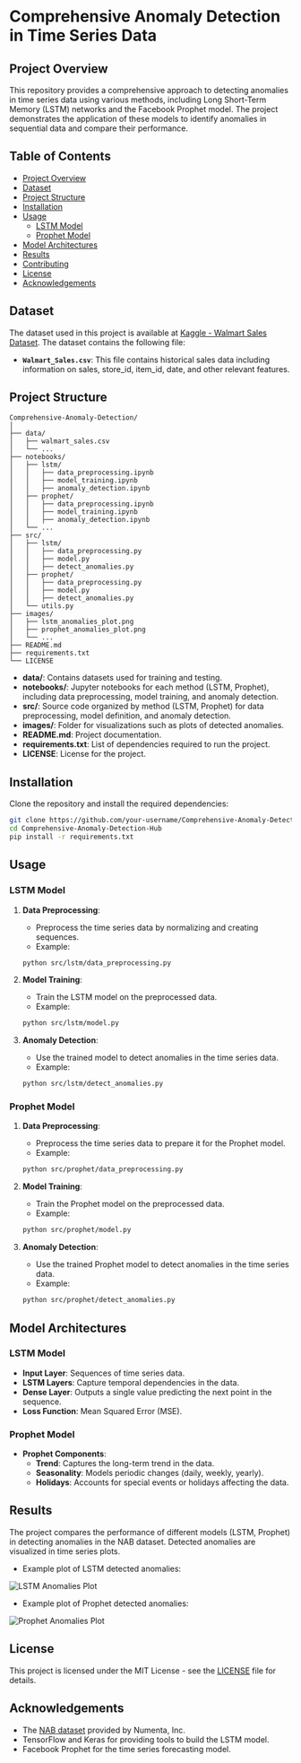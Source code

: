 # Comprehensive Anomaly Detection in Time Series Data

## Project Overview

This repository provides a comprehensive approach to detecting anomalies in time series data using various methods, including Long Short-Term Memory (LSTM) networks and the Facebook Prophet model. The project demonstrates the application of these models to identify anomalies in sequential data and compare their performance.

## Table of Contents

- [Project Overview](#project-overview)
- [Dataset](#dataset)
- [Project Structure](#project-structure)
- [Installation](#installation)
- [Usage](#usage)
  - [LSTM Model](#lstm-model)
  - [Prophet Model](#prophet-model)
- [Model Architectures](#model-architectures)
- [Results](#results)
- [Contributing](#contributing)
- [License](#license)
- [Acknowledgements](#acknowledgements)

## Dataset

The dataset used in this project is available at [Kaggle - Walmart Sales Dataset](https://www.kaggle.com/datasets/mikhail1681/walmart-sales). The dataset contains the following file:

- **`Walmart_Sales.csv`**: This file contains historical sales data including information on sales, store_id, item_id, date, and other relevant features.


## Project Structure

```plaintext
Comprehensive-Anomaly-Detection/
│
├── data/
│   ├── walmart_sales.csv
│   └── ...
├── notebooks/
│   ├── lstm/
│   │   ├── data_preprocessing.ipynb
│   │   ├── model_training.ipynb
│   │   ├── anomaly_detection.ipynb
│   ├── prophet/
│   │   ├── data_preprocessing.ipynb
│   │   ├── model_training.ipynb
│   │   ├── anomaly_detection.ipynb
│   └── ...
├── src/
│   ├── lstm/
│   │   ├── data_preprocessing.py
│   │   ├── model.py
│   │   ├── detect_anomalies.py
│   ├── prophet/
│   │   ├── data_preprocessing.py
│   │   ├── model.py
│   │   ├── detect_anomalies.py
│   └── utils.py
├── images/
│   ├── lstm_anomalies_plot.png
│   ├── prophet_anomalies_plot.png
│   └── ...
├── README.md
├── requirements.txt
└── LICENSE
```

- **data/**: Contains datasets used for training and testing.
- **notebooks/**: Jupyter notebooks for each method (LSTM, Prophet), including data preprocessing, model training, and anomaly detection.
- **src/**: Source code organized by method (LSTM, Prophet) for data preprocessing, model definition, and anomaly detection.
- **images/**: Folder for visualizations such as plots of detected anomalies.
- **README.md**: Project documentation.
- **requirements.txt**: List of dependencies required to run the project.
- **LICENSE**: License for the project.

## Installation

Clone the repository and install the required dependencies:

```bash
git clone https://github.com/your-username/Comprehensive-Anomaly-Detection-Hub.git
cd Comprehensive-Anomaly-Detection-Hub
pip install -r requirements.txt
```

## Usage

### LSTM Model

1. **Data Preprocessing**:
   - Preprocess the time series data by normalizing and creating sequences.
   - Example:
   ```bash
   python src/lstm/data_preprocessing.py
   ```

2. **Model Training**:
   - Train the LSTM model on the preprocessed data.
   - Example:
   ```bash
   python src/lstm/model.py
   ```

3. **Anomaly Detection**:
   - Use the trained model to detect anomalies in the time series data.
   - Example:
   ```bash
   python src/lstm/detect_anomalies.py
   ```

### Prophet Model

1. **Data Preprocessing**:
   - Preprocess the time series data to prepare it for the Prophet model.
   - Example:
   ```bash
   python src/prophet/data_preprocessing.py
   ```

2. **Model Training**:
   - Train the Prophet model on the preprocessed data.
   - Example:
   ```bash
   python src/prophet/model.py
   ```

3. **Anomaly Detection**:
   - Use the trained Prophet model to detect anomalies in the time series data.
   - Example:
   ```bash
   python src/prophet/detect_anomalies.py
   ```

## Model Architectures

### LSTM Model

- **Input Layer**: Sequences of time series data.
- **LSTM Layers**: Capture temporal dependencies in the data.
- **Dense Layer**: Outputs a single value predicting the next point in the sequence.
- **Loss Function**: Mean Squared Error (MSE).

### Prophet Model

- **Prophet Components**:
  - **Trend**: Captures the long-term trend in the data.
  - **Seasonality**: Models periodic changes (daily, weekly, yearly).
  - **Holidays**: Accounts for special events or holidays affecting the data.

## Results

The project compares the performance of different models (LSTM, Prophet) in detecting anomalies in the NAB dataset. Detected anomalies are visualized in time series plots.

- Example plot of LSTM detected anomalies:

![LSTM Anomalies Plot](images/lstm_anomalies_plot.png)

- Example plot of Prophet detected anomalies:

![Prophet Anomalies Plot](images/prophet_anomalies_plot.png)

## License

This project is licensed under the MIT License - see the [LICENSE](LICENSE) file for details.

## Acknowledgements

- The [NAB dataset](https://github.com/numenta/NAB) provided by Numenta, Inc.
- TensorFlow and Keras for providing tools to build the LSTM model.
- Facebook Prophet for the time series forecasting model.

